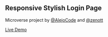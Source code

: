 ## Responsive Stylish Login Page

Microverse project by [@AlejoCode](https://github.com/AlejoCode) and [@zenott](https://github.com/zenott)

[Live Demo](https://rawcdn.githack.com/AlejoCode/responsive-stylish-login-page/3740639fd7c9b1113d84550211f7f14734af2262/index.html)
